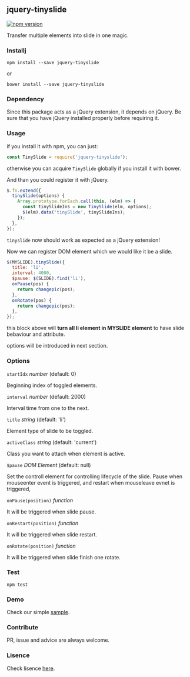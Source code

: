 ## jquery-tinyslide

[![npm version](https://badge.fury.io/js/jquery-tinyslide.svg)](https://badge.fury.io/js/jquery-tinyslide)

Transfer multiple elements into slide in one magic. 

### Installj

```
npm install --save jquery-tinyslide
```

or 

```
bower install --save jquery-tinyslide
```

### Dependency

Since this package acts as a jQuery extension, it depends on jQuery. Be sure that you have jQuery installed properly before requiring it.

### Usage

if you install it with npm, you can just: 

```js
const TinySlide = require('jquery-tinyslide');
```

otherwise you can acquire `TinySlide` globally if you install it with bower.

And than you could register it with jQuery.

```js
$.fn.extend({
  tinySlide(options) {
    Array.prototype.forEach.call(this, (elm) => {
      const tinySlideIns = new TinySlide(elm, options);
      $(elm).data('tinySlide', tinySlideIns);
    });
  },
});
```

`tinyslide` now should work as expected as a jQuery extension!

Now we can register DOM element which we would like it be a slide.

```js
$(MYSLIDE).tinySlide({
  title: 'li',
  interval: 4000,
  $pause: $(SLIDE).find('li'),
  onPause(pos) {
    return changepic(pos);
  },
  onRotate(pos) {
    return changepic(pos);
  },
});
```

this block above will **turn all li element in MYSLIDE element** to have slide bebaviour and attribute.

options will be introduced in next section.

### Options

`startIdx` _number_ (default: 0)

Beginning index of toggled elements.

`interval` _number_ (default: 2000)

Interval time from one to the next.

`title` _string_ (default: 'li')

Element type of slide to be toggled.

`activeClass` _string_ (default: 'current')

Class you want to attach when element is active.

`$pause` _DOM Element_ (default: null)

Set the controll element for controlling lifecycle of the slide. Pause when mouseenter event is triggered, and restart when mouseleave evnet is triggered,

`onPause(position)` _function_

It will be triggered when slide pause. 

`onRestart(position)` _function_

It will be triggered when slide restart.

`onRotate(position)` _function_

It will be triggered when slide finish one rotate.

### Test

`npm test`

### Demo

Check our simple [sample](https://github.com/polydice/jquery-tinyslide/tree/master/sample).

### Contribute

PR, issue and advice are always welcome.

### Lisence

Check lisence [here](https://github.com/polydice/jquery-tinyslide/blob/master/LICENSE).



